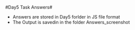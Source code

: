 #Day5 Task Answers#
* Answers are stored in Day5 forlder in JS file format
* The Output is savedin in the folder Answers_screenshot
